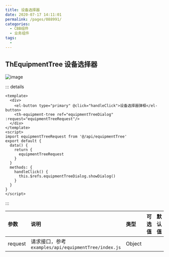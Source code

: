 ```yaml
---
title: 设备选择器
date: 2020-07-17 14:11:01
permalink: /pages/088991/
categories: 
  - CBB组件
  - 业务组件
tags: 
  - 
---
```


## ThEquipmentTree 设备选择器

![image](/img/th-vue-component/WX20200720-162637.png)

::: details
```vue
<template>
  <div>
    <el-button type="primary" @click="handleClick">设备选择器弹框</el-button>
    <th-equipment-tree ref="equipmentTreeDialog" :request="equipmentTreeRequest"/>
  </div>
</template>
<script>
import equipmentTreeRequest from '@/api/equipmentTree'
export default {
  data() {
    return {
      equipmentTreeRequest
    }
  }
  methods: {
    handleClick() {
      this.$refs.equipmentTreeDialog.showDialog()
    }
  }
}
</script>
```
:::


| 参数    | 说明                                    | 类型   | 可选值 | 默认值 |
| :------ | :-------------------------------------- | :----- | :----- | :----- |
| request | 请求接口，参考`examples/api/equipmentTree/index.js` | Object |        |        |
